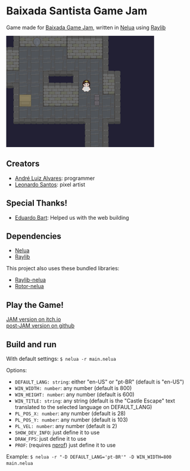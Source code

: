 # Baixada Santista Game Jam
Game made for [Baixada Game Jam][BGJ-website], written in [Nelua][nelua-website] using [Raylib][raylib-website]

![Castle Game Preview GIF](preview.gif)

## Creators

* [André Luiz Alvares][andre_la-github]: programmer
* [Leonardo Santos][leonardo-github]: pixel artist

## Special Thanks!

* [Eduardo Bart][edubart-github]: Helped us with the web building

## Dependencies

* [Nelua][nelua-install]
* [Raylib][raylib-install]

This project also uses these bundled libraries:
* [Raylib-nelua][raylib-nelua-repo-mirror]
* [Rotor-nelua][rotor-nelua-repo-mirror]

## Play the Game!

[JAM version on itch.io][itch-io-page]  
[post-JAM version on github][github-page]

## Build and run

With default settings:
`$ nelua -r main.nelua`

Options:
* `DEFAULT_LANG: string`: either "en-US" or "pt-BR" (default is "en-US")
* `WIN_WIDTH: number`: any number (default is 800)
* `WIN_HEIGHT: number`: any number (default is 600)
* `WIN_TITLE: string`: any string (default is the "Castle Escape" text translated to the selected language on DEFAULT_LANG)
* `PL_POS_X: number`: any number (default is 28)
* `PL_POS_Y: number`: any number (default is 103)
* `PL_VEL: number`: any number (default is 2)
* `SHOW_DEV_INFO`: just define it to use
* `DRAW_FPS`: just define it to use
* `PROF`: (requires [nprof][nprof-repository]) just define it to use

Example:
`$ nelua -r "-D DEFAULT_LANG='pt-BR'" -D WIN_WIDTH=800 main.nelua`


[BGJ-website]: https://itch.io/jam/baixada-gamejam/
[itch-io-page]: https://andre-la.itch.io/castle-escape/
[github-page]: https://andre-la.github.io/baixada-game-jam-game/index.html
[nelua-website]: https://nelua.io/
[raylib-website]: https://www.raylib.com/

[andre_la-github]: https://github.com/Andre-LA/
[leonardo-github]: https://github.com/LeonardoApSantos/
[edubart-github]: https://github.com/edubart/

[nelua-install]: https://nelua.io/installing/
[raylib-install]: https://github.com/raysan5/raylib#build-and-installation/

[raylib-nelua-repo-mirror]: https://github.com/Andre-LA/raylib-nelua-mirror/
[rotor-nelua-repo-mirror]: https://github.com/Andre-LA/Rotor-nelua/
[nprof-repository]: https://github.com/Andre-LA/nprof/
